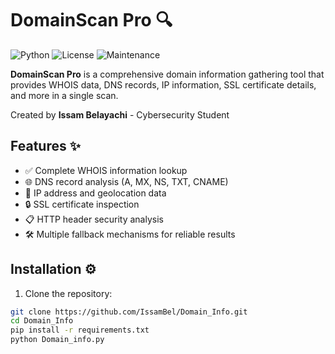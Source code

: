 # DomainScan Pro 🔍

![Python](https://img.shields.io/badge/python-3.8%2B-blue)
![License](https://img.shields.io/badge/license-MIT-green)
![Maintenance](https://img.shields.io/badge/Maintained%3F-yes-brightgreen)

**DomainScan Pro** is a comprehensive domain information gathering tool that provides WHOIS data, DNS records, IP information, SSL certificate details, and more in a single scan.

Created by **Issam Belayachi** - Cybersecurity Student

## Features ✨

- ✅ Complete WHOIS information lookup
- 🌐 DNS record analysis (A, MX, NS, TXT, CNAME)
- 🔌 IP address and geolocation data
- 🔒 SSL certificate inspection
- 📋 HTTP header security analysis
- 🛠️ Multiple fallback mechanisms for reliable results

## Installation ⚙️

1. Clone the repository:
```bash
git clone https://github.com/IssamBel/Domain_Info.git
cd Domain_Info
pip install -r requirements.txt
python Domain_info.py
